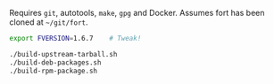 Requires `git`, autotools, `make`, `gpg` and Docker. Assumes fort has been cloned at `~/git/fort`.

```bash
export FVERSION=1.6.7    # Tweak!

./build-upstream-tarball.sh
./build-deb-packages.sh
./build-rpm-package.sh
```

